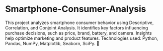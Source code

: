 # Smartphone-Consumer-Analysis
This project analyzes smartphone consumer behavior using Descriptive, Correlation, and Conjoint Analysis. It identifies key factors influencing purchase decisions, such as price, brand, battery, and camera. Insights help optimize marketing and product features. Technologies used: Python, Pandas, NumPy, Matplotlib, Seaborn, SciPy. 🚀

